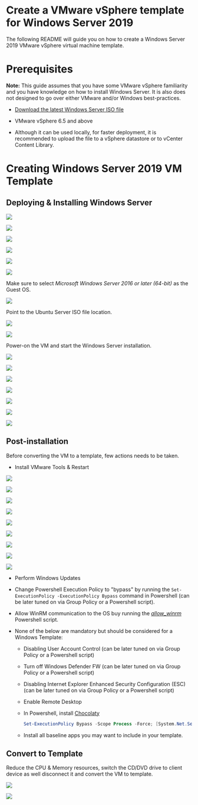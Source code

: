 # Create a VMware vSphere template for Windows Server 2019

The following README will guide you on how to create a Windows Server 2019 VMware vSphere virtual machine template. 

# Prerequisites

**Note:** This guide assumes that you have some VMware vSphere familiarity and you have knowledge on how to install Windows Server. It is also does not designed to go over either VMware and/or Windows best-practices. 

* [Download the latest Windows Server ISO file](https://www.microsoft.com/en-us/windows-server/trial)

* VMware vSphere 6.5 and above

* Although it can be used locally, for faster deployment, it is recommended to upload the file to a vSphere datastore or to vCenter Content Library. 

# Creating Windows Server 2019 VM Template

## Deploying & Installing Windows Server

![](../img/vmware_winsrv2k19_template/01.png)

![](../img/vmware_winsrv2k19_template/02.png)

![](../img/vmware_winsrv2k19_template/03.png)

![](../img/vmware_winsrv2k19_template/04.png)

![](../img/vmware_winsrv2k19_template/05.png)

![](../img/vmware_winsrv2k19_template/06.png)

Make sure to select *Microsoft Windows Server 2016 or later (64-bit)* as the Guest OS. 

![](../img/vmware_winsrv2k19_template/07.png)

Point to the Ubuntu Server ISO file location. 

![](../img/vmware_winsrv2k19_template/08.png)

![](../img/vmware_winsrv2k19_template/09.png)

Power-on the VM and start the Windows Server installation. 

![](../img/vmware_winsrv2k19_template/10.png)

![](../img/vmware_winsrv2k19_template/11.png)

![](../img/vmware_winsrv2k19_template/12.png)

![](../img/vmware_winsrv2k19_template/13.png)

![](../img/vmware_winsrv2k19_template/14.png)

![](../img/vmware_winsrv2k19_template/15.png)

![](../img/vmware_winsrv2k19_template/16.png)

## Post-installation 

Before converting the VM to a template, few actions needs to be taken.

* Install VMware Tools & Restart

![](../img/vmware_winsrv2k19_template/17.png)

![](../img/vmware_winsrv2k19_template/18.png)

![](../img/vmware_winsrv2k19_template/19.png)

![](../img/vmware_winsrv2k19_template/20.png)

![](../img/vmware_winsrv2k19_template/21.png)

![](../img/vmware_winsrv2k19_template/22.png)

![](../img/vmware_winsrv2k19_template/23.png)

![](../img/vmware_winsrv2k19_template/24.png)

![](../img/vmware_winsrv2k19_template/25.png)

* Perform Windows Updates

* Change Powershell Execution Policy to "bypass" by running the ```Set-ExecutionPolicy -ExecutionPolicy Bypass``` command in Powershell (can be later tuned on via Group Policy or a Powershell script).

* Allow WinRM communication to the OS buy running the [*allow_winrm*](../vmware/winsrv/terraform/scripts/allow_winrm.ps1) Powershell script. 

* None of the below are mandatory but should be considered for a Windows Template:

    - Disabling User Account Control (can be later tuned on via Group Policy or a Powershell script)
    - Turn off Windows Defender FW (can be later tuned on via Group Policy or a Powershell script)
    - Disabling Internet Explorer Enhanced Security Configuration (ESC) (can be later tuned on via Group Policy or a Powershell script)
    - Enable Remote Desktop
    - In Powershell, install [Chocolaty](https://chocolatey.org/install)

        ```powershell
        Set-ExecutionPolicy Bypass -Scope Process -Force; [System.Net.ServicePointManager]::SecurityProtocol = [System.Net.ServicePointManager]::SecurityProtocol -bor 3072; iex ((New-Object System.Net.WebClient).DownloadString('https://chocolatey.org/install.ps1'))
        ```

    - Install all baseline apps you may want to include in your template.

## Convert to Template

Reduce the CPU & Memory resources, switch the CD/DVD drive to client device as well disconnect it and convert the VM to template.

![](../img/vmware_winsrv2k19_template/26.png)

![](../img/vmware_winsrv2k19_template/27.png)